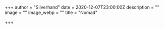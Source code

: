 +++
author = "Silverhand"
date = 2020-12-07T23:00:00Z
description = ""
image = ""
image_webp = ""
title = "Nomad"

+++
